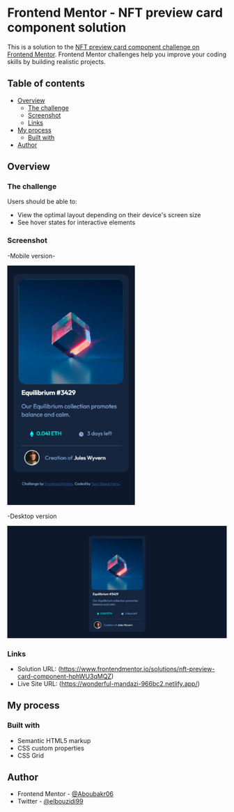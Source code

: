 # Frontend Mentor - NFT preview card component solution

This is a solution to the [NFT preview card component challenge on Frontend Mentor](https://www.frontendmentor.io/challenges/nft-preview-card-component-SbdUL_w0U). Frontend Mentor challenges help you improve your coding skills by building realistic projects. 

## Table of contents

- [Overview](#overview)
  - [The challenge](#the-challenge)
  - [Screenshot](#screenshot)
  - [Links](#links)
- [My process](#my-process)
  - [Built with](#built-with)
- [Author](#author)


## Overview

### The challenge

Users should be able to:

- View the optimal layout depending on their device's screen size
- See hover states for interactive elements

### Screenshot

-Mobile version-

![photo](./design/mobile-design.jpg)

 -Desktop version

![photo](./design/desktop-design.jpg)

### Links

- Solution URL: (https://www.frontendmentor.io/solutions/nft-preview-card-component-hphWU3qMQZ)
- Live Site URL: (https://wonderful-mandazi-966bc2.netlify.app/)

## My process

### Built with

- Semantic HTML5 markup
- CSS custom properties
- CSS Grid

## Author

- Frontend Mentor - [@Aboubakr06](https://www.frontendmentor.io/profile/Aboubakr06)
- Twitter - [@elbouzidi99](https://twitter.com/elbouzidi99)

